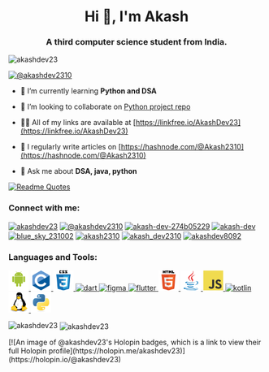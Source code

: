 <h1 align="center">Hi 👋, I'm Akash</h1>
<h3 align="center">A third computer science student from India.</h3>

<p align="left"> <img src="https://komarev.com/ghpvc/?username=akashdev23&label=Profile%20views&color=0e75b6&style=flat" alt="akashdev23" /> </p>

<p align="left"> <a href="https://twitter.com/@akashdev2310" target="blank"><img src="https://img.shields.io/twitter/follow/@akashdev2310?logo=twitter&style=for-the-badge" alt="@akashdev2310" /></a> </p>

- 🌱 I’m currently learning **Python and DSA**

- 👯 I’m looking to collaborate on [Python project repo](https://github.com/AkashDev23/pythonProjects)

- 👨‍💻 All of my links are available at [https://linkfree.io/AkashDev23](https://linkfree.io/AkashDev23)

- 📝 I regularly write articles on [https://hashnode.com/@Akash2310](https://hashnode.com/@Akash2310)

- 💬 Ask me about **DSA, java, python**

[![Readme Quotes](https://quotes-github-readme.vercel.app/api?type=horizontal&theme=dark)](https://github.com/piyushsuthar/github-readme-quotes)

<h3 align="left">Connect with me:</h3>
<p align="left">
<a href="https://dev.to/akashdev23" target="blank"><img align="center" src="https://raw.githubusercontent.com/rahuldkjain/github-profile-readme-generator/master/src/images/icons/Social/devto.svg" alt="akashdev23" height="30" width="40" /></a>
<a href="https://twitter.com/@akashdev2310" target="blank"><img align="center" src="https://raw.githubusercontent.com/rahuldkjain/github-profile-readme-generator/master/src/images/icons/Social/twitter.svg" alt="@akashdev2310" height="30" width="40" /></a>
<a href="https://linkedin.com/in/akash-dev-274b05229" target="blank"><img align="center" src="https://raw.githubusercontent.com/rahuldkjain/github-profile-readme-generator/master/src/images/icons/Social/linked-in-alt.svg" alt="akash-dev-274b05229" height="30" width="40" /></a>
<a href="https://stackoverflow.com/users/akash-dev" target="blank"><img align="center" src="https://raw.githubusercontent.com/rahuldkjain/github-profile-readme-generator/master/src/images/icons/Social/stack-overflow.svg" alt="akash-dev" height="30" width="40" /></a>
<a href="https://instagram.com/blue_sky_231002" target="blank"><img align="center" src="https://raw.githubusercontent.com/rahuldkjain/github-profile-readme-generator/master/src/images/icons/Social/instagram.svg" alt="blue_sky_231002" height="30" width="40" /></a>
<a href="https://hashnode.com/akash2310" target="blank"><img align="center" src="https://raw.githubusercontent.com/rahuldkjain/github-profile-readme-generator/master/src/images/icons/Social/hashnode.svg" alt="akash2310" height="30" width="40" /></a>
<a href="https://www.leetcode.com/akash_dev2310" target="blank"><img align="center" src="https://raw.githubusercontent.com/rahuldkjain/github-profile-readme-generator/master/src/images/icons/Social/leet-code.svg" alt="akash_dev2310" height="30" width="40" /></a>
<a href="https://auth.geeksforgeeks.org/user/akashdev8092" target="blank"><img align="center" src="https://raw.githubusercontent.com/rahuldkjain/github-profile-readme-generator/master/src/images/icons/Social/geeks-for-geeks.svg" alt="akashdev8092" height="30" width="40" /></a>
</p>

<h3 align="left">Languages and Tools:</h3>
<p align="left"> <a href="https://developer.android.com" target="_blank" rel="noreferrer"> <img src="https://raw.githubusercontent.com/devicons/devicon/master/icons/android/android-original-wordmark.svg" alt="android" width="40" height="40"/> </a> <a href="https://www.cprogramming.com/" target="_blank" rel="noreferrer"> <img src="https://raw.githubusercontent.com/devicons/devicon/master/icons/c/c-original.svg" alt="c" width="40" height="40"/> </a> <a href="https://www.w3schools.com/css/" target="_blank" rel="noreferrer"> <img src="https://raw.githubusercontent.com/devicons/devicon/master/icons/css3/css3-original-wordmark.svg" alt="css3" width="40" height="40"/> </a> <a href="https://dart.dev" target="_blank" rel="noreferrer"> <img src="https://www.vectorlogo.zone/logos/dartlang/dartlang-icon.svg" alt="dart" width="40" height="40"/> </a> <a href="https://www.figma.com/" target="_blank" rel="noreferrer"> <img src="https://www.vectorlogo.zone/logos/figma/figma-icon.svg" alt="figma" width="40" height="40"/> </a> <a href="https://flutter.dev" target="_blank" rel="noreferrer"> <img src="https://www.vectorlogo.zone/logos/flutterio/flutterio-icon.svg" alt="flutter" width="40" height="40"/> </a> <a href="https://www.w3.org/html/" target="_blank" rel="noreferrer"> <img src="https://raw.githubusercontent.com/devicons/devicon/master/icons/html5/html5-original-wordmark.svg" alt="html5" width="40" height="40"/> </a> <a href="https://www.java.com" target="_blank" rel="noreferrer"> <img src="https://raw.githubusercontent.com/devicons/devicon/master/icons/java/java-original.svg" alt="java" width="40" height="40"/> </a> <a href="https://developer.mozilla.org/en-US/docs/Web/JavaScript" target="_blank" rel="noreferrer"> <img src="https://raw.githubusercontent.com/devicons/devicon/master/icons/javascript/javascript-original.svg" alt="javascript" width="40" height="40"/> </a> <a href="https://kotlinlang.org" target="_blank" rel="noreferrer"> <img src="https://www.vectorlogo.zone/logos/kotlinlang/kotlinlang-icon.svg" alt="kotlin" width="40" height="40"/> </a> <a href="https://www.linux.org/" target="_blank" rel="noreferrer"> <img src="https://raw.githubusercontent.com/devicons/devicon/master/icons/linux/linux-original.svg" alt="linux" width="40" height="40"/> </a> <a href="https://www.python.org" target="_blank" rel="noreferrer"> <img src="https://raw.githubusercontent.com/devicons/devicon/master/icons/python/python-original.svg" alt="python" width="40" height="40"/> </a> </p>

<p><img align="left" src="https://github-readme-stats.vercel.app/api/top-langs?username=akashdev23&show_icons=true&locale=en&layout=compact" alt="akashdev23" /></p>

<p>&nbsp;<img align="center" src="https://github-readme-stats.vercel.app/api?username=akashdev23&show_icons=true&locale=en" alt="akashdev23" /></p>
[![An image of @akashdev23's Holopin badges, which is a link to view their full Holopin profile](https://holopin.me/akashdev23)](https://holopin.io/@akashdev23)
